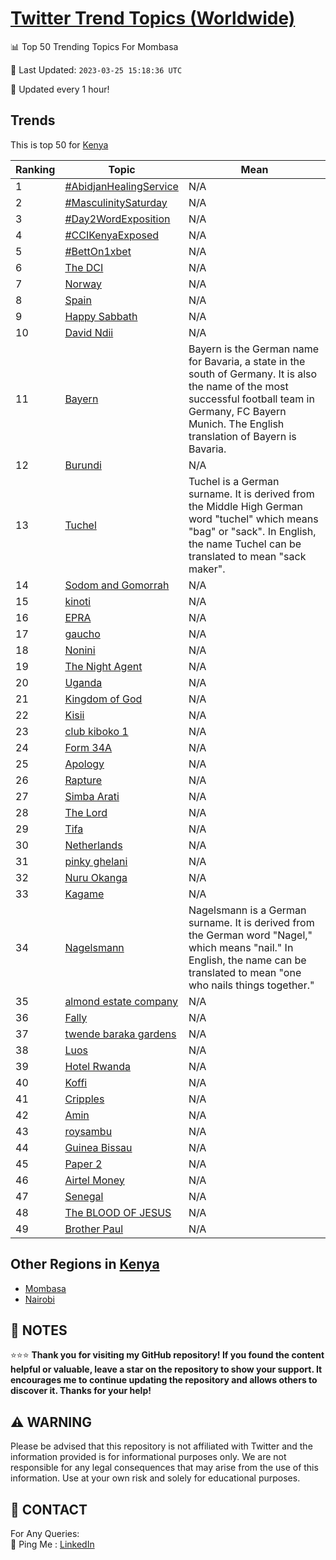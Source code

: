 [Twitter Trend Topics (Worldwide)](https://github.com/ErcinDedeoglu/Twitter-Trend-Topics)
==========


📊 Top 50 Trending Topics For Mombasa

📆 Last Updated: `2023-03-25 15:18:36 UTC`

🔧 Updated every 1 hour!


## Trends

This is top 50 for [Kenya](</Kenya>)

| Ranking | Topic | Mean |
| ------- | ------------ | ------------ |
| 1 | [#AbidjanHealingService](http://twitter.com/search?q=%23AbidjanHealingService) | N/A |
| 2 | [#MasculinitySaturday](http://twitter.com/search?q=%23MasculinitySaturday) | N/A |
| 3 | [#Day2WordExposition](http://twitter.com/search?q=%23Day2WordExposition) | N/A |
| 4 | [#CCIKenyaExposed](http://twitter.com/search?q=%23CCIKenyaExposed) | N/A |
| 5 | [#BettOn1xbet](http://twitter.com/search?q=%23BettOn1xbet) | N/A |
| 6 | [The DCI](http://twitter.com/search?q=The+DCI) | N/A |
| 7 | [Norway](http://twitter.com/search?q=Norway) | N/A |
| 8 | [Spain](http://twitter.com/search?q=Spain) | N/A |
| 9 | [Happy Sabbath](http://twitter.com/search?q=Happy+Sabbath) | N/A |
| 10 | [David Ndii](http://twitter.com/search?q=David+Ndii) | N/A |
| 11 | [Bayern](http://twitter.com/search?q=Bayern) | Bayern is the German name for Bavaria, a state in the south of Germany. It is also the name of the most successful football team in Germany, FC Bayern Munich. The English translation of Bayern is Bavaria. |
| 12 | [Burundi](http://twitter.com/search?q=Burundi) | N/A |
| 13 | [Tuchel](http://twitter.com/search?q=Tuchel) | Tuchel is a German surname. It is derived from the Middle High German word "tuchel" which means "bag" or "sack". In English, the name Tuchel can be translated to mean "sack maker". |
| 14 | [Sodom and Gomorrah](http://twitter.com/search?q=Sodom+and+Gomorrah) | N/A |
| 15 | [kinoti](http://twitter.com/search?q=kinoti) | N/A |
| 16 | [EPRA](http://twitter.com/search?q=EPRA) | N/A |
| 17 | [gaucho](http://twitter.com/search?q=gaucho) | N/A |
| 18 | [Nonini](http://twitter.com/search?q=Nonini) | N/A |
| 19 | [The Night Agent](http://twitter.com/search?q=The+Night+Agent) | N/A |
| 20 | [Uganda](http://twitter.com/search?q=Uganda) | N/A |
| 21 | [Kingdom of God](http://twitter.com/search?q=Kingdom+of+God) | N/A |
| 22 | [Kisii](http://twitter.com/search?q=Kisii) | N/A |
| 23 | [club kiboko 1](http://twitter.com/search?q=club+kiboko+1) | N/A |
| 24 | [Form 34A](http://twitter.com/search?q=Form+34A) | N/A |
| 25 | [Apology](http://twitter.com/search?q=Apology) | N/A |
| 26 | [Rapture](http://twitter.com/search?q=Rapture) | N/A |
| 27 | [Simba Arati](http://twitter.com/search?q=Simba+Arati) | N/A |
| 28 | [The Lord](http://twitter.com/search?q=The+Lord) | N/A |
| 29 | [Tifa](http://twitter.com/search?q=Tifa) | N/A |
| 30 | [Netherlands](http://twitter.com/search?q=Netherlands) | N/A |
| 31 | [pinky ghelani](http://twitter.com/search?q=pinky+ghelani) | N/A |
| 32 | [Nuru Okanga](http://twitter.com/search?q=Nuru+Okanga) | N/A |
| 33 | [Kagame](http://twitter.com/search?q=Kagame) | N/A |
| 34 | [Nagelsmann](http://twitter.com/search?q=Nagelsmann) | Nagelsmann is a German surname. It is derived from the German word "Nagel," which means "nail." In English, the name can be translated to mean "one who nails things together." |
| 35 | [almond estate company](http://twitter.com/search?q=almond+estate+company) | N/A |
| 36 | [Fally](http://twitter.com/search?q=Fally) | N/A |
| 37 | [twende baraka gardens](http://twitter.com/search?q=twende+baraka+gardens) | N/A |
| 38 | [Luos](http://twitter.com/search?q=Luos) | N/A |
| 39 | [Hotel Rwanda](http://twitter.com/search?q=Hotel+Rwanda) | N/A |
| 40 | [Koffi](http://twitter.com/search?q=Koffi) | N/A |
| 41 | [Cripples](http://twitter.com/search?q=Cripples) | N/A |
| 42 | [Amin](http://twitter.com/search?q=Amin) | N/A |
| 43 | [roysambu](http://twitter.com/search?q=roysambu) | N/A |
| 44 | [Guinea Bissau](http://twitter.com/search?q=Guinea+Bissau) | N/A |
| 45 | [Paper 2](http://twitter.com/search?q=Paper+2) | N/A |
| 46 | [Airtel Money](http://twitter.com/search?q=Airtel+Money) | N/A |
| 47 | [Senegal](http://twitter.com/search?q=Senegal) | N/A |
| 48 | [The BLOOD OF JESUS](http://twitter.com/search?q=The+BLOOD+OF+JESUS) | N/A |
| 49 | [Brother Paul](http://twitter.com/search?q=Brother+Paul) | N/A |



## Other Regions in [Kenya](</Kenya>)

* [Mombasa](</Kenya/Mombasa.md>)
* [Nairobi](</Kenya/Nairobi.md>)



## 📝 NOTES

⭐⭐⭐ **Thank you for visiting my GitHub repository! If you found the content helpful or valuable, leave a star on the repository to show your support. It encourages me to continue updating the repository and allows others to discover it. Thanks for your help!**


## ⚠️ WARNING

Please be advised that this repository is not affiliated with Twitter and the information provided is for informational purposes only. We are not responsible for any legal consequences that may arise from the use of this information. Use at your own risk and solely for educational purposes.


## 📨 CONTACT

 For Any Queries:  
            🏓 Ping Me : [LinkedIn](https://www.linkedin.com/in/ercindedeoglu/)
